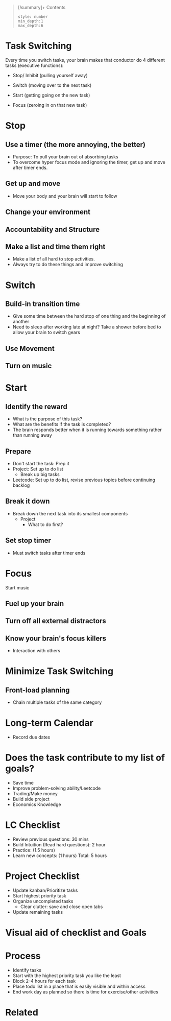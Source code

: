 

>[!summary]+ Contents
>```toc
>style: number
>min_depth:1
>max_depth:6
>```

# Task Switching
Every time you switch tasks, your brain makes that conductor do 4 different tasks (executive functions):

-   Stop/ Inhibit (pulling yourself away)
    
-   Switch (moving over to the next task)
    
-   Start (getting going on the new task)
    
-   Focus (zeroing in on that new task)


# Stop

## Use a timer (the more annoying, the better)
- Purpose: To pull your brain out of absorbing tasks
- To overcome hyper focus mode and ignoring the timer, get up and move after timer ends.

## Get up and move
- Move your body and your brain will start to follow

## Change your environment

## Accountability and Structure

## Make a list and time them right
- Make a list of all hard to stop activities. 
- Always try to do these things and improve switching


# Switch
## Build-in transition time
- Give some time between the hard stop of one thing and the beginning of another
- Need to sleep after working late at night? Take a shower before bed to allow your brain to switch gears

## Use Movement

## Turn on music



# Start
## Identify the reward
- What is the purpose of this task?
- What are the benefits if the task is completed?
- The brain responds better when it is running towards something rather than running away

## Prepare
- Don't start the task: Prep it
- Project: Set up to do list
	- Break up big tasks
- Leetcode: Set up to do list, revise previous topics before continuing backlog

## Break it down
- Break down the next task into its smallest components
	- Project
		- What to do first?

## Set stop timer
- Must switch tasks after timer ends

# Focus
Start music
## Fuel up your brain

## Turn off all external distractors

## Know your brain's focus killers
- Interaction with others

# Minimize Task Switching
## Front-load planning
- Chain multiple tasks of the same category

# Long-term Calendar
- Record due dates 

# Does the task contribute to my list of goals?
- Save time
- Improve problem-solving ability/Leetcode
- Trading/Make money
- Build side project
- Economics Knowledge

# LC Checklist
- Review previous questions: 30 mins
- Build Intuition (Read hard questions): 2 hour
- Practice: (1.5 hours)
- Learn new concepts: (1 hours)
Total: 5 hours

# Project Checklist
- Update kanban/Prioritize tasks
- Start highest priority task
- Organize uncompleted tasks
	- Clear clutter: save and close open tabs
- Update remaining tasks


# Visual aid of checklist and Goals


# Process
- Identify tasks
- Start with the highest priority task you like the least
- Block 2-4 hours for each task
- Place todo list in a place that is easily visible and within access
- End work day as planned so there is time for exercise/other activities



# Related
